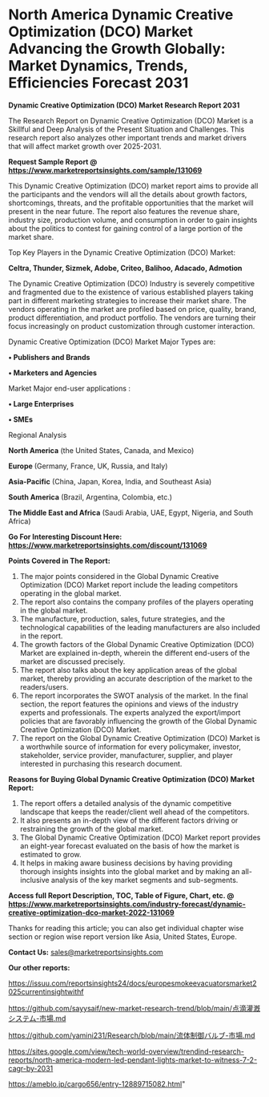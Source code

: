 # North America Dynamic Creative Optimization (DCO) Market Advancing the Growth Globally: Market Dynamics, Trends, Efficiencies Forecast 2031

<strong>Dynamic Creative Optimization (DCO) Market Research Report 2031</strong>

The Research Report on Dynamic Creative Optimization (DCO) Market is a Skillful and Deep Analysis of the Present Situation and Challenges. This research report also analyzes other important trends and market drivers that will affect market growth over 2025-2031.

<strong>Request Sample Report @ <a href=https://www.marketreportsinsights.com/sample/131069>https://www.marketreportsinsights.com/sample/131069</a></strong>

This Dynamic Creative Optimization (DCO) market report aims to provide all the participants and the vendors will all the details about growth factors, shortcomings, threats, and the profitable opportunities that the market will present in the near future. The report also features the revenue share, industry size, production volume, and consumption in order to gain insights about the politics to contest for gaining control of a large portion of the market share.

Top Key Players in the Dynamic Creative Optimization (DCO) Market:

<strong>Celtra, Thunder, Sizmek, Adobe, Criteo, Balihoo, Adacado, Admotion</strong>

The Dynamic Creative Optimization (DCO) Industry is severely competitive and fragmented due to the existence of various established players taking part in different marketing strategies to increase their market share. The vendors operating in the market are profiled based on price, quality, brand, product differentiation, and product portfolio. The vendors are turning their focus increasingly on product customization through customer interaction.

Dynamic Creative Optimization (DCO) Market Major Types are:

<strong>• Publishers and Brands

• Marketers and Agencies</strong>

Market Major end-user applications :

<strong>• Large Enterprises

• SMEs</strong>

Regional Analysis

</u><strong><b>North America</b></strong> (the United States, Canada, and Mexico)

<strong><b>Europe </b></strong>(Germany, France, UK, Russia, and Italy)

<strong><b>Asia-Pacific</b></strong> (China, Japan, Korea, India, and Southeast Asia)

<strong><b>South America</b></strong> (Brazil, Argentina, Colombia, etc.)

<strong><b>The Middle East and Africa</b></strong> (Saudi Arabia, UAE, Egypt, Nigeria, and South Africa)

<strong>Go For Interesting Discount Here: <a href=https://www.marketreportsinsights.com/discount/131069>https://www.marketreportsinsights.com/discount/131069</a></strong>

<strong>Points Covered in The Report:</strong>
<ol>
  <li>The major points considered in the Global Dynamic Creative Optimization (DCO) Market report include the leading competitors operating in the global market.</li>
  <li>The report also contains the company profiles of the players operating in the global market.</li>
  <li>The manufacture, production, sales, future strategies, and the technological capabilities of the leading manufacturers are also included in the report.</li>
  <li>The growth factors of the Global Dynamic Creative Optimization (DCO) Market are explained in-depth, wherein the different end-users of the market are discussed precisely.</li>
  <li>The report also talks about the key application areas of the global market, thereby providing an accurate description of the market to the readers/users.</li>
  <li>The report incorporates the SWOT analysis of the market. In the final section, the report features the opinions and views of the industry experts and professionals. The experts analyzed the export/import policies that are favorably influencing the growth of the Global Dynamic Creative Optimization (DCO) Market.</li>
  <li>The report on the Global Dynamic Creative Optimization (DCO) Market is a worthwhile source of information for every policymaker, investor, stakeholder, service provider, manufacturer, supplier, and player interested in purchasing this research document.</li>
</ol>
<strong>Reasons for Buying Global Dynamic Creative Optimization (DCO) Market Report:</strong>

<ol>
  <li>The report offers a detailed analysis of the dynamic competitive landscape that keeps the reader/client well ahead of the competitors.</li>
  <li>It also presents an in-depth view of the different factors driving or restraining the growth of the global market.</li>
  <li>The Global Dynamic Creative Optimization (DCO) Market report provides an eight-year forecast evaluated on the basis of how the market is estimated to grow.</li>
  <li>It helps in making aware business decisions by having providing thorough insights insights into the global market and by making an all-inclusive analysis of the key market segments and sub-segments.</li>
</ol>
<strong>Access full Report Description, TOC, Table of Figure, Chart, etc. @ <a href=https://www.marketreportsinsights.com/industry-forecast/dynamic-creative-optimization-dco-market-2022-131069>https://www.marketreportsinsights.com/industry-forecast/dynamic-creative-optimization-dco-market-2022-131069</a></strong>


Thanks for reading this article; you can also get individual chapter wise section or region wise report version like Asia, United States, Europe.

<strong>Contact Us:</strong>
sales@marketreportsinsights.com

<strong>Our other reports:</strong>

<a href=https://issuu.com/reportsinsights24/docs/europesmokeevacuatorsmarket2025currentinsightwithf>https://issuu.com/reportsinsights24/docs/europesmokeevacuatorsmarket2025currentinsightwithf</a>

<a href=https://github.com/sayysaif/new-market-research-trend/blob/main/点滴灌漑システム-市場.md>https://github.com/sayysaif/new-market-research-trend/blob/main/点滴灌漑システム-市場.md</a>

<a href=https://github.com/yamini231/Research/blob/main/流体制御バルブ-市場.md>https://github.com/yamini231/Research/blob/main/流体制御バルブ-市場.md</a>

<a href=https://sites.google.com/view/tech-world-overview/trendind-research-reports/north-america-modern-led-pendant-lights-market-to-witness-7-2-cagr-by-2031>https://sites.google.com/view/tech-world-overview/trendind-research-reports/north-america-modern-led-pendant-lights-market-to-witness-7-2-cagr-by-2031</a>

<a href=https://ameblo.jp/cargo656/entry-12889715082.html>https://ameblo.jp/cargo656/entry-12889715082.html</a>"
